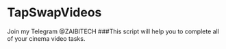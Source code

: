 # TapSwapVideos
Join my Telegram @ZAIBITECH  ###This script will help you to complete all of your cinema video tasks.
